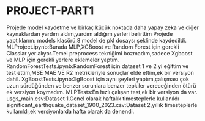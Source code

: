 # PROJECT-PART1
Projede model kaydetme ve birkaç küçük noktada daha yapay zeka ve diğer kaynaklardan yardım aldım,yardım aldığım yerleri belirttim
Projede yaptıklarım:
models klasörü:8 model de pkl dosaysı şeklinde kaydedildi.
MLProject.ipynb:Burada MLP,XGBoost ve Random Forest için gerekli Classlar yer alıyor.Temel preprocess tekniğimi bozmadım,sadece Xgboost ve MLP için gerekli yerlere eklemeler yaptım.
RandomForestTests.ipynb:RandomForest için dataset 1 ve 2 yi eğittim ve test ettim,MSE MAE VE R2 metrikleriyle sonuçlar elde ettim,ek bir versiyon dahil.
XgBoostTests.ipynb:XgBoost için aynı şeyleri yaptım,çalışması çok uzun sürdüğünden ve benzer sorunlara benzer tepkiler vereceğinden ötürü ek versiyon koymadım.
MLPTests:En hızlı çalışan test,ek bir versiyon da var.
usgs_main.csv:Dataset 1.Genel olarak haftalık timesteplerle kullanıldı
significant_earthquake_dataset_1900_2023.csv:Dataset 2,yıllık timesteplerle kullanıldı,ek versiyonlarda hafta olarak da denendi.

